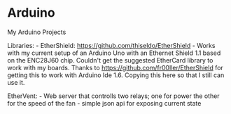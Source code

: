 # Arduino

My Arduino Projects

Libraries:
	- EtherShield: https://github.com/thiseldo/EtherShield - Works with my current setup of an Arduino Uno with an Ethernet Shield 1.1 based on the ENC28J60 chip. 
	Couldn't get the suggested EtherCard library to work with my boards. Thanks to https://github.com/fr00ller/EtherShield for getting this to work with Arduino Ide 1.6.
	Copying this here so that I still can use it.
	
EtherVent:
	- Web server that controlls two relays; one for power the other for the speed of the fan
	- simple json api for exposing current state